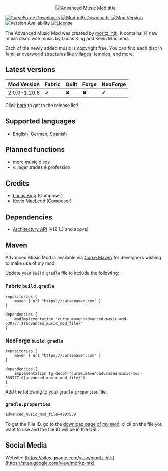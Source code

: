 <p align="center">
    <img src="https://i.imgur.com/WjEdgVZ.png"  alt="Advanced Music Mod title"/>
</p>

[![CurseForge Downloads](https://cf.way2muchnoise.eu/short_539777_downloads.svg?badge_style=for_the_badge)](https://www.curseforge.com/minecraft/mc-mods/advanced-music-mod)
[![Modrinth Downloads](https://img.shields.io/modrinth/dt/azvN9Im1?style=for-the-badge&logo=modrinth)](https://modrinth.com/mod/advanced-music-mod)
[![Mod Version](https://img.shields.io/modrinth/v/azvN9Im1?style=for-the-badge)](https://github.com/moritz-htk/advanced-music-mod/releases)
![Version Availability](https://cf.way2muchnoise.eu/versions/539777.svg?badge_style=for_the_badge)
[![License](https://img.shields.io/badge/LICENSE-moritz__htk_Software_License_Agreement_(mSLA)-red?style=for-the-badge)](https://sites.google.com/view/moritz-htk/license)

The Advanced Music Mod was created by [moritz_htk](https://github.com/moritz-htk). It contains 14 new music discs with music by Lucas King and Kevin MacLeod.

Each of the newly added music is copyright free. You can find each disc in familiar overworld structures like villages, temples, and more.

## Latest versions
| Mod Version  | Fabric | Quilt | Forge | NeoForge |
|--------------|--------|-------|-------|----------|
| 2.0.0+1.20.6 | ✔      | ✖     | ✖     | ✔        |

Click [here](https://github.com/moritz-htk/advanced-music-mod/releases) to get to the release list!

## Supported languages
- English, German, Spanish

## Planned functions
- more music discs
- villager trades & profession

## Credits
- [Lucas King](https://soundcloud.com/lucas-king-piano-music) (Composer)
- [Kevin MacLeod](https://soundcloud.com/kevin-9-1) (Composer)

## Dependencies
- [Architectury API](https://www.curseforge.com/minecraft/mc-mods/architectury-api) (v12.1.3 and above)

## Maven
Advanced Music Mod is available via [Curse Maven](https://www.cursemaven.com/) for developers wishing to make use of my mod.

Update your `build.gradle` file to include the following:

### Fabric `build.gradle`
```
repositories {
    maven { url "https://cursemaven.com" }
}

dependencies {
    modImplementation "curse.maven:advanced-music-mod-539777:${advanced_music_mod_file}"
}
```

### NeoForge `build.gradle`
```
repositories {
    maven { url "https://cursemaven.com" }
}

dependencies {
    implementation fg.deobf("curse.maven:advanced-music-mod-539777:${advanced_music_mod_file}")
}
```

Add the following to your `gradle.properties` file:

### `gradle.properties`
```
advanced_music_mod_file=4997539
```

To get the File ID, go to the [download page of my mod](https://www.curseforge.com/minecraft/mc-mods/advanced-music-mod/files), click on the file you want to use and the file ID will be in the URL.

## Social Media
Website: [https://sites.google.com/view/moritz-htk](https://sites.google.com/view/moritz-htk)